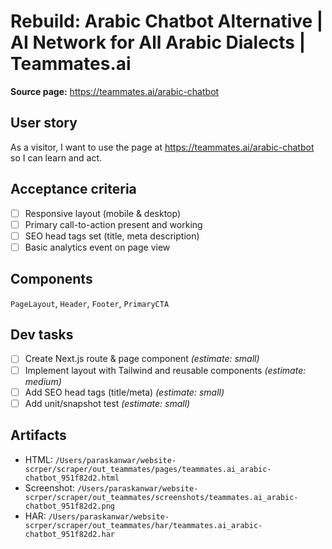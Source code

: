 # Rebuild: Arabic Chatbot Alternative | AI Network for All Arabic Dialects | Teammates.ai

**Source page:** https://teammates.ai/arabic-chatbot

## User story
As a visitor, I want to use the page at https://teammates.ai/arabic-chatbot so I can learn and act.

## Acceptance criteria
- [ ] Responsive layout (mobile & desktop)
- [ ] Primary call-to-action present and working
- [ ] SEO head tags set (title, meta description)
- [ ] Basic analytics event on page view

## Components
`PageLayout`, `Header`, `Footer`, `PrimaryCTA`

## Dev tasks
- [ ] Create Next.js route & page component _(estimate: small)_
- [ ] Implement layout with Tailwind and reusable components _(estimate: medium)_
- [ ] Add SEO head tags (title/meta) _(estimate: small)_
- [ ] Add unit/snapshot test _(estimate: small)_

## Artifacts
- HTML: `/Users/paraskanwar/website-scrper/scraper/out_teammates/pages/teammates.ai_arabic-chatbot_951f82d2.html`
- Screenshot: `/Users/paraskanwar/website-scrper/scraper/out_teammates/screenshots/teammates.ai_arabic-chatbot_951f82d2.png`
- HAR: `/Users/paraskanwar/website-scrper/scraper/out_teammates/har/teammates.ai_arabic-chatbot_951f82d2.har`
